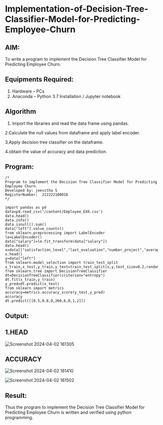 # Implementation-of-Decision-Tree-Classifier-Model-for-Predicting-Employee-Churn

## AIM:
To write a program to implement the Decision Tree Classifier Model for Predicting Employee Churn.

## Equipments Required:
1. Hardware – PCs
2. Anaconda – Python 3.7 Installation / Jupyter notebook

## Algorithm
1. Import the libraries and read the data frame using pandas.
   
2.Calculate the null values from dataframe and apply label encoder.

3.Apply decision tree classifier on the dataframe.

4.obtain the value of accuracy and data prediction. 

## Program:
```
/*
Program to implement the Decision Tree Classifier Model for Predicting Employee Churn.
Developed by: jeevitha S
RegisterNumber:  212222100016
*/

import pandas as pd
data=pd.read_csv('/content/Employee_EX6.csv')
data.head()
data.info()
data.isnull().sum()
data["left"].value_counts()
from sklearn.preprocessing import LabelEncoder
le=LabelEncoder()
data["salary"]=le.fit_transform(data["salary"])
data.head()
x=data[["satisfaction_level","last_evaluation","number_project","average_montly_hours","time_spend_company","Work_accident","promotion_last_5years","salary"]]
x.head()
y=data["left"]
from sklearn.model_selection import train_test_split
x_train,x_test,y_train,y_test=train_test_split(x,y,test_size=0.2,random_state=100)
from sklearn.tree import DecisionTreeClassifier
dt=DecisionTreeClassifier(criterion="entropy")
dt.fit(x_train,y_train)
y_pred=dt.predict(x_test)
from sklearn import metrics
accuracy=metrics.accuracy_score(y_test,y_pred)
accuracy
dt.predict([[0.5,0.8,9,260,6,0,1,2]])

```

## Output:

## 1.HEAD

![Screenshot 2024-04-02 161305](https://github.com/sakthipriyadhanusu/Implementation-of-Decision-Tree-Classifier-Model-for-Predicting-Employee-Churn/assets/119393194/215cfdce-15cc-4e26-9c04-70c6419f22ce)

## ACCURACY

![Screenshot 2024-04-02 161410](https://github.com/sakthipriyadhanusu/Implementation-of-Decision-Tree-Classifier-Model-for-Predicting-Employee-Churn/assets/119393194/fa82ee97-0d1a-4f73-bfe2-d4ee53098462)


![Screenshot 2024-04-02 161502](https://github.com/sakthipriyadhanusu/Implementation-of-Decision-Tree-Classifier-Model-for-Predicting-Employee-Churn/assets/119393194/858e5a1b-5dc7-49df-b5d9-a5204654d087)

## Result:
Thus the program to implement the  Decision Tree Classifier Model for Predicting Employee Churn is written and verified using python programming.
